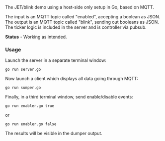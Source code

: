 The JET/blink demo using a host-side only setup in Go, based on MQTT.

The input is an MQTT topic called "enabled", accepting a boolean as JSON.
The output is an MQTT topic called "blink", sending out booleans as JSON.
The ticker logic is included in the server and is controller via pubsub.

**Status** - Working as intended.

### Usage

Launch the server in a separate terminal window:

    go run server.go

Now launch a client which displays all data going through MQTT:

    go run sumper.go

Finally, in a third terminal window, send enable/disable events:

    go run enabler.go true

or

    go run enabler.go false

The results will be visible in the dumper output.
